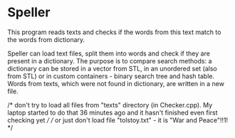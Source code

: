 # Speller
This program reads texts and checks if the words from this text match to the words from dictionary. 

Speller can load text files, split them into words and check if they are present in a dictionary. 
The purpose is to compare search methods: a dictionary can be stored in a vector from STL, in an 
unordered set (also from STL) or in custom containers - binary search tree and hash table.
Words from texts, which were not found in dictionary, are written in a new file.

/* don't try to load all files from "texts" directory (in Checker.cpp). My laptop started to do that 36 minutes ago and it hasn't finished even first checking yet */
/* or just don't load file "tolstoy.txt" - it is "War and Peace"!!1! */
